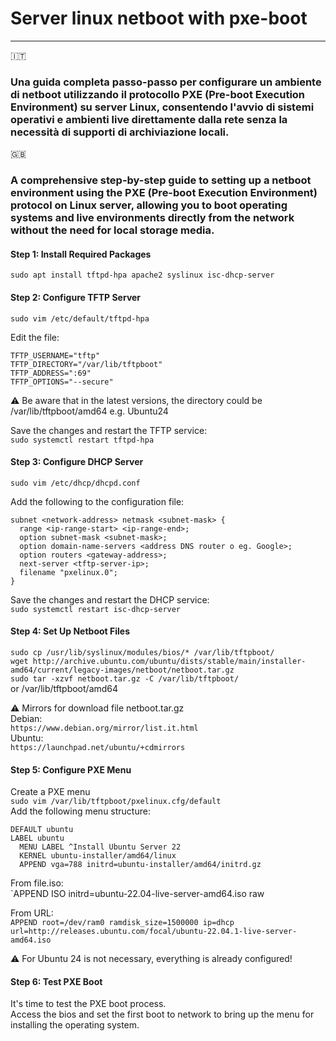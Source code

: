 # Server linux netboot with pxe-boot
---
:it:
### Una guida completa passo-passo per configurare un ambiente di netboot utilizzando il protocollo PXE (Pre-boot Execution Environment) su server Linux, consentendo l'avvio di sistemi operativi e ambienti live direttamente dalla rete senza la necessità di supporti di archiviazione locali.

:uk:
### A comprehensive step-by-step guide to setting up a netboot environment using the PXE (Pre-boot Execution Environment) protocol on Linux server, allowing you to boot operating systems and live environments directly from the network without the need for local storage media.

#### Step 1: Install Required Packages  
`sudo apt install tftpd-hpa apache2 syslinux isc-dhcp-server`

#### Step 2: Configure TFTP Server  
`sudo vim /etc/default/tftpd-hpa`

Edit the file:  
```
TFTP_USERNAME="tftp"
TFTP_DIRECTORY="/var/lib/tftpboot"
TFTP_ADDRESS=":69"
TFTP_OPTIONS="--secure"
```
:warning: Be aware that in the latest versions, the directory could be /var/lib/tftpboot/amd64 e.g. Ubuntu24

Save the changes and restart the TFTP service:  
`sudo systemctl restart tftpd-hpa`

#### Step 3: Configure DHCP Server  
`sudo vim /etc/dhcp/dhcpd.conf`  

Add the following to the configuration file:  
```
subnet <network-address> netmask <subnet-mask> {
  range <ip-range-start> <ip-range-end>;
  option subnet-mask <subnet-mask>;
  option domain-name-servers <address DNS router o eg. Google>; 
  option routers <gateway-address>;
  next-server <tftp-server-ip>;
  filename "pxelinux.0";
}
```
Save the changes and restart the DHCP service:  
`sudo systemctl restart isc-dhcp-server`

#### Step 4: Set Up Netboot Files  
`sudo cp /usr/lib/syslinux/modules/bios/* /var/lib/tftpboot/`  
`wget http://archive.ubuntu.com/ubuntu/dists/stable/main/installer-amd64/current/legacy-images/netboot/netboot.tar.gz`  
`sudo tar -xzvf netboot.tar.gz -C /var/lib/tftpboot/`  
or /var/lib/tftpboot/amd64   

:warning: Mirrors for download file netboot.tar.gz  
Debian:  
`https://www.debian.org/mirror/list.it.html`  
Ubuntu:  
`https://launchpad.net/ubuntu/+cdmirrors`  

#### Step 5: Configure PXE Menu
Create a PXE menu  
`sudo vim /var/lib/tftpboot/pxelinux.cfg/default`  
Add the following menu structure:  
```
DEFAULT ubuntu
LABEL ubuntu
  MENU LABEL ^Install Ubuntu Server 22
  KERNEL ubuntu-installer/amd64/linux
  APPEND vga=788 initrd=ubuntu-installer/amd64/initrd.gz
```
From file.iso:  
`APPEND ISO initrd=ubuntu-22.04-live-server-amd64.iso raw   

From URL:  
`APPEND root=/dev/ram0 ramdisk_size=1500000 ip=dhcp url=http://releases.ubuntu.com/focal/ubuntu-22.04.1-live-server-amd64.iso`

:warning: For Ubuntu 24 is not necessary, everything is already configured!  

#### Step 6: Test PXE Boot  
It's time to test the PXE boot process.  
Access the bios and set the first boot to network to bring up the menu for installing the operating system.